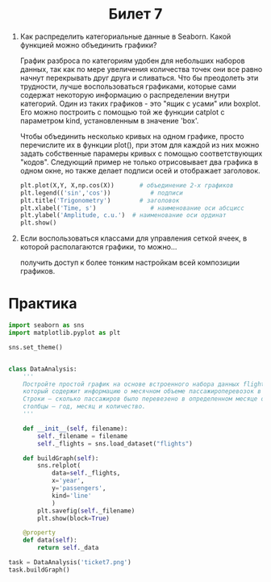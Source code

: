 <h1 align='center'>Билет 7</h1>

1. Как распределить категориальные данные в Seaborn. Какой функцией можно объединить графики?

    График разброса по категориям удобен для небольших наборов данных, так как по мере увеличения количества точек они все равно начнут перекрывать друг друга и сливаться. Что бы преодолеть эти трудности, лучше воспользоваться графиками, которые сами содержат некоторую информацию о распределении внутри категорий. Один из таких графиков - это "ящик с усами" или boxplot. Его можно построить с помощью той же функции catplot с параметром kind, установленным в значение 'box'.

    Чтобы объединить несколько кривых на одном графике, просто перечислите их в функции plot(), при этом для каждой из них можно задать собственные парамеры кривых с помощью соответствующих "кодов". Следующий пример не только отрисовывает два графика в одном окне, но также делает подписи осей и отображает заголовок.

    ```python
    plt.plot(X,Y, X,np.cos(X))       # объединение 2-х графиков
    plt.legend(('sin','cos'))           # подписи
    plt.title('Trigonometry')        # заголовок
    plt.xlabel('Time, s')               # наименование оси абсцисс
    plt.ylabel('Amplitude, c.u.')  # наименование оси ординат
    plt.show()
    ```
2. Если воспользоваться классами для управления сеткой ячеек, в которой располагаются графики, то можно...

    получить доступ к более тонким настройкам всей композиции графиков.

# Практика

```python
import seaborn as sns
import matplotlib.pyplot as plt

sns.set_theme()


class DataAnalysis:
    '''
    Постройте простой график на основе встроенного набора данных flights,
    который содержит информацию о месячном объеме пассажироперевозок в период с 1945 по 1960 год.
    Строки – сколько пассажиров было перевезено в определенном месяце определенного года,
    столбцы – год, месяц и количество.
    '''

    def __init__(self, filename):
        self._filename = filename
        self._flights = sns.load_dataset("flights")

    def buildGraph(self):
        sns.relplot(
            data=self._flights,
            x='year',
            y='passengers',
            kind='line'
            )
        plt.savefig(self._filename)
        plt.show(block=True)

    @property
    def data(self):
        return self._data

task = DataAnalysis('ticket7.png')
task.buildGraph()
```